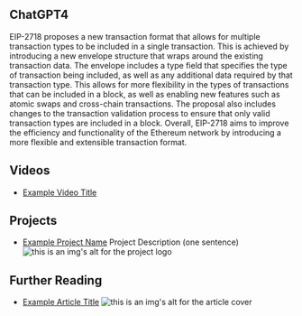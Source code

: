 ## ChatGPT4

EIP-2718 proposes a new transaction format that allows for multiple transaction types to be included in a single transaction. This is achieved by introducing a new envelope structure that wraps around the existing transaction data. The envelope includes a type field that specifies the type of transaction being included, as well as any additional data required by that transaction type. This allows for more flexibility in the types of transactions that can be included in a block, as well as enabling new features such as atomic swaps and cross-chain transactions. The proposal also includes changes to the transaction validation process to ensure that only valid transaction types are included in a block. Overall, EIP-2718 aims to improve the efficiency and functionality of the Ethereum network by introducing a more flexible and extensible transaction format.

## Videos

- [Example Video Title](https://www.youtube.com/watch?v=TDGq4aeevgY)

## Projects

- [Example Project Name](https://xxxx.xxx/xxxxx) Project Description (one sentence) ![this is an img's alt for the project logo](https://xxxx.xxx/project-logo.xxx)

## Further Reading

- [Example Article Title](https://xxxx.xxx/xxxxx) ![this is an img's alt for the article cover](https://xxxx.xxx/article-cover.xxx)
